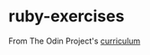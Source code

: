 # ruby-exercises

From The Odin Project's [curriculum](https://www.theodinproject.com/courses/ruby-programming#basic-ruby)
